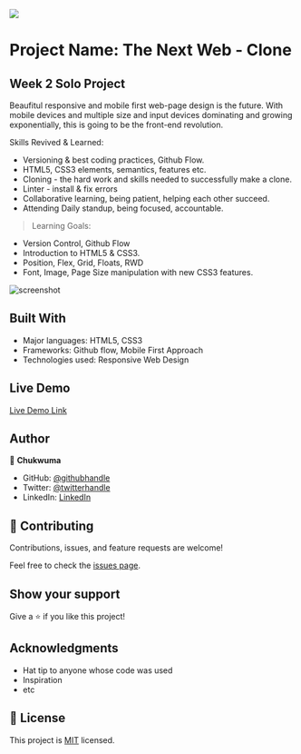 ![](https://img.shields.io/badge/Microverse-blueviolet)

# Project Name: The Next Web - Clone

## Week 2 Solo Project

Beaufitul responsive and mobile first web-page design is the future. With mobile devices and multiple size and input devices dominating and growing exponentially, this is going to be the front-end revolution.

Skills Revived & Learned:

- Versioning & best coding practices, Github Flow.
- HTML5, CSS3 elements, semantics, features etc.
- Cloning - the hard work and skills needed to successfully make a clone.
- Linter - install & fix errors
- Collaborative learning, being patient, helping each other succeed.
- Attending Daily standup, being focused, accountable.

> Learning Goals:

- Version Control, Github Flow
- Introduction to HTML5 & CSS3.
- Position, Flex, Grid, Floats, RWD
- Font, Image, Page Size manipulation with new CSS3 features.

![screenshot](./assets/*.png)

## Built With

- Major languages: HTML5, CSS3
- Frameworks: Github flow, Mobile First Approach
- Technologies used: Responsive Web Design

## Live Demo

[Live Demo Link](url)

## Author

👤 **Chukwuma**

- GitHub: [@githubhandle](https://github.com/ccobasi)
- Twitter: [@twitterhandle](https://twitter.com/@obasichux)
- LinkedIn: [LinkedIn](https://linkedin.com/chukwuma-obasi-532b84188)


## 🤝 Contributing

Contributions, issues, and feature requests are welcome!

Feel free to check the [issues page](url).

## Show your support

Give a ⭐️ if you like this project!

## Acknowledgments

- Hat tip to anyone whose code was used
- Inspiration
- etc

## 📝 License

This project is [MIT](https://mit-license.org/) licensed.

